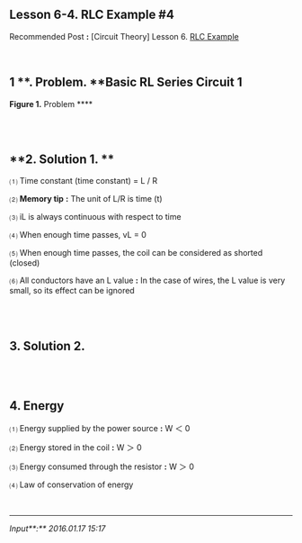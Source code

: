 ## **Lesson 6-4. RLC Example #4**

Recommended Post **:** [Circuit Theory] Lesson 6. [RLC Example](https://jb243.github.io/pages/23)

<br>

## 1 **. Problem. **Basic RL Series Circuit 1

**Figure 1.** Problem ****

<br>

<br>

## **2. Solution 1. **

 ⑴ Time constant (time constant) = L / R

 ⑵ **Memory tip** **:** The unit of L/R is time (t)

 ⑶ iL is always continuous with respect to time

 ⑷ When enough time passes, vL = 0

 ⑸ When enough time passes, the coil can be considered as shorted (closed)

 ⑹ All conductors have an L value **:** In the case of wires, the L value is very small, so its effect can be ignored

<br>

<br>

## **3\. Solution 2.**

<br>

<br>

## **4\. Energy**

 ⑴ Energy supplied by the power source **:** W ＜ 0

 ⑵ Energy stored in the coil **:** W ＞ 0

 ⑶ Energy consumed through the resistor **:** W ＞ 0

 ⑷ Law of conservation of energy

<br>

---

_Input**:** 2016.01.17 15:17_
